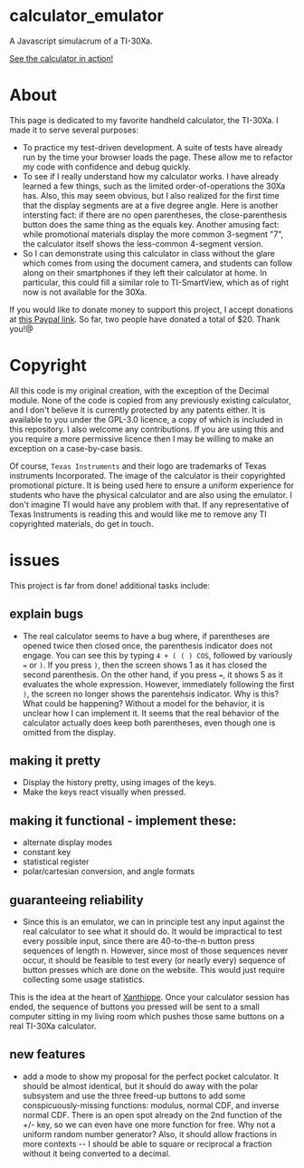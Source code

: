 # calculator_emulator
A Javascript simulacrum of a TI-30Xa.

[See the calculator in action!](https://aldenmb.github.io/calculator_emulator/)

# About

This page is dedicated to my favorite handheld calculator, the TI-30Xa. I made it to serve several purposes:
 - To practice my test-driven development. A suite of tests have already run by the time your browser loads the page. These allow me to refactor my code with confidence and debug quickly.
 - To see if I really understand how my calculator works. I have already learned a few things, such as the limited order-of-operations the 30Xa has. Also, this may seem obvious, but I also realized for the first time that the display segments are at a five degree angle. Here is another intersting fact: if there are no open parentheses, the close-parenthesis button does the same thing as the equals key. Another amusing fact: while promotional materials display the more common 3-segment "7", the calculator itself shows the less-common 4-segment version.
 - So I can demonstrate using this calculator in class without the glare which comes from using the document camera, and students can follow along on their smartphones if they left their calculator at home. In particular, this could fill a similar role to TI-SmartView, which as of right now is not available for the 30Xa.
 
 If you would like to donate money to support this project, I accept donations at <a href="https://www.paypal.com/donate/?business=Q7QVXC4D9G9VU&no_recurring=0&item_name=I+am+developing+free+software+to+help+teachers+and+math+students.+Thank+you+very+much+for+your+support.&currency_code=USD">this Paypal link</a>. So far, two people have donated a total of $20. Thank you!@

# Copyright

All this code is my original creation, with the exception of the Decimal module. None of the code is copied from any previously existing calculator, and I don't believe it is currently protected by any patents either. It is available to you under the GPL-3.0 licence, a copy of which is included in this repository. I also welcome any contributions. If you are using this and you require a more permissive licence then I may be willing to make an exception on a case-by-case basis.

Of course, `Texas Instruments` and their logo are trademarks of Texas instruments Incorporated. The image of the calculator is their copyrighted promotional picture. It is being used here to ensure a uniform experience for students who have the physical calculator and are also using the emulator. I don't imagine TI would have any problem with that. If any representative of Texas Instruments is reading this and would like me to remove any TI copyrighted materials, do get in touch.

# issues
This project is far from done! additional tasks include:

## explain bugs

 - The real calculator seems to have a bug where, if parentheses are opened twice then closed once, the parenthesis indicator does not engage. You can see this by typing `4 + ( ( ) COS`, followed by variously `=` or `)`. If you press `)`, then the screen shows 1 as it has closed the second parenthesis. On the other hand, if you press `=`, it shows 5 as it evaluates the whole expression. However, immediately following the first `)`, the screen no longer shows the parentehsis indicator. Why is this? What could be happening? Without a model for the behavior, it is unclear how I can implement it. It seems that the real behavior of the calculator actually does keep both parentheses, even though one is omitted from the display.

## making it pretty

 - Display the history pretty, using images of the keys.
 - Make the keys react visually when pressed.

## making it functional - implement these:

 - alternate display modes
 - constant key
 - statistical register
 - polar/cartesian conversion, and angle formats

## guaranteeing reliability

 - Since this is an emulator, we can in principle test any input against the real calculator to see what it should do. It would be impractical to test every possible input, since there are 40-to-the-n button press sequences of length n. However, since most of those sequences never occur, it should be feasible to test every (or nearly every) sequence of button presses which are done on the website. This would just require collecting some usage statistics. 
 
 This is the idea at the heart of [Xanthippe](https://aldenbradford.com/introducing-xanthippe.html). Once your calculator session has ended, the sequence of buttons you pressed will be sent to a small computer sitting in my living room which pushes those same buttons on a real TI-30Xa calculator.

## new features

 - add a mode to show my proposal for the perfect pocket calculator. It should be almost identical, but it should do away with the polar subsystem and use the three freed-up buttons to add some conspicuously-missing functions: modulus, normal CDF, and inverse normal CDF. There is an open spot already on the 2nd function of the +/- key, so we can even have one more function for free. Why not a uniform random number generator? Also, it should allow fractions in more contexts -- I should be able to square or reciprocal a fraction without it being converted to a decimal.
